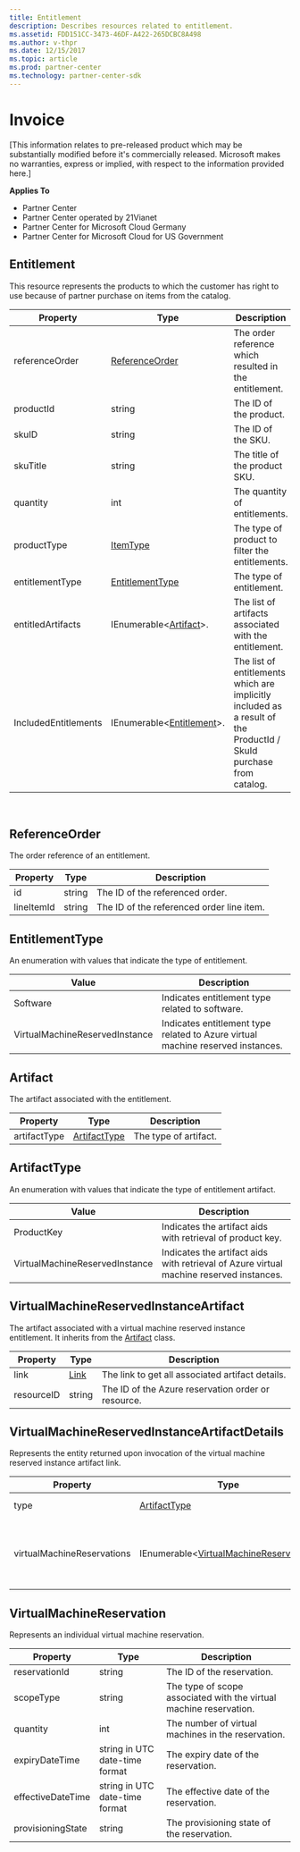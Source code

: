```yaml
---
title: Entitlement
description: Describes resources related to entitlement.
ms.assetid: FDD151CC-3473-46DF-A422-265DCBC8A498
ms.author: v-thpr
ms.date: 12/15/2017
ms.topic: article
ms.prod: partner-center
ms.technology: partner-center-sdk
---
```


# Invoice

[This information relates to pre-released product which may be substantially modified before it's commercially released. Microsoft makes no warranties, express or implied, with respect to the information provided here.] 

<span class="sidebar_heading" style="font-weight: bold;">Applies
To</span>

-   Partner Center
-   Partner Center operated by 21Vianet
-   Partner Center for Microsoft Cloud Germany
-   Partner Center for Microsoft Cloud for US Government


## <span id="Entitlement"></span><span id="entitlement"></span><span id="ENTITLEMENT"></span>Entitlement


This resource represents the products to which the customer has right to use because of partner purchase on items from the catalog. 

| Property             | Type                                                           | Description                                                             |
|----------------------|----------------------------------------------------------------|-------------------------------------------------------------------------|
| referenceOrder       | [ReferenceOrder](#referenceorder)                              | The order reference which resulted in the entitlement.                  |
| productId            | string                                                         | The ID of the product.                                                  |
| skuID                | string                                                         | The ID of the SKU.                                                      |
| skuTitle             | string                                                         | The title of the product SKU.                                           |
| quantity             | int                                                            | The quantity of entitlements.                                           |
| productType          | [ItemType](products.md#itemtype)                               | The type of product to filter the entitlements.                         |
| entitlementType      | [EntitlementType](#entitlementtype)                            | The type of entitlement.                                                |
| entitledArtifacts    | IEnumerable<[Artifact](#artifact)>.                            | The list of artifacts associated with the entitlement.                  |
| IncludedEntitlements | IEnumerable<[Entitlement](#artifact)>.                         | The list of entitlements which are implicitly included as a result of the ProductId / SkuId purchase from catalog. |

 

## <span id="ReferenceOrder"></span><span id="referenceorder"></span><span id="REFERENCEORDER"></span>ReferenceOrder


The order reference of an entitlement. 

| Property             | Type                                                           | Description                                                             |
|----------------------|----------------------------------------------------------------|-------------------------------------------------------------------------|
| id                   | string                                                         | The ID of the referenced order.                                         |
| lineItemId           | string                                                         | The ID of the referenced order line item.                               |



## <span id="EntitlementType"></span><span id="entitlementtype"></span><span id="ENTITLEMENTTYPE"></span>EntitlementType


An enumeration with values that indicate the type of entitlement.

| Value                                     | Description                                                                                |
|-------------------------------------------|--------------------------------------------------------------------------------------------|
| Software                                  | Indicates entitlement type related to software.                                            |
| VirtualMachineReservedInstance            | Indicates entitlement type related to Azure virtual machine reserved instances.            |



## <span id="Artifact"></span><span id="artifact"></span><span id="ARTIFACT"></span>Artifact


The artifact associated with the entitlement.  

| Property             | Type                                                           | Description                                                             |
|----------------------|----------------------------------------------------------------|-------------------------------------------------------------------------|
| artifactType         | [ArtifactType](#artifacttype)                                  | The type of artifact.                                                   |



## <span id="ArtifactType"></span><span id="artifacttype"></span><span id="ARTIFACTTYPE"></span>ArtifactType


An enumeration with values that indicate the type of entitlement artifact.

| Value                                     | Description                                                                                |
|-------------------------------------------|--------------------------------------------------------------------------------------------|
| ProductKey                                | Indicates the artifact aids with retrieval of product key.                                 |
| VirtualMachineReservedInstance            | Indicates the artifact aids with retrieval of Azure virtual machine reserved instances.    |



## <span id="VirtualMachineReservedInstanceArtifact"></span><span id="virtualmachinereservedinstanceartifact"></span><span id="VIRTUALMACHINERESERVEDARTIFACT"></span>VirtualMachineReservedInstanceArtifact


The artifact associated with a virtual machine reserved instance entitlement. It inherits from the [Artifact](#artifact) class.  

| Property             | Type                                                           | Description                                                             |
|----------------------|----------------------------------------------------------------|-------------------------------------------------------------------------|
| link                 | [Link](utility-resources.md#link)                              | The link to get all associated artifact details.                        |
| resourceID           | string                                                         | The ID of the Azure reservation order or resource.                      |



## <span id="VirtualMachineReservedInstanceArtifactDetails"></span><span id="virtualmachinereservedinstanceartifactdetails"></span><span id="VIRTUALMACHINERESERVEDARTIFACTDETAILS"></span>VirtualMachineReservedInstanceArtifactDetails


Represents the entity returned upon invocation of the virtual machine reserved instance artifact link.  

| Property                    | Type                                                                 | Description                                                   |
|-----------------------------|----------------------------------------------------------------------|---------------------------------------------------------------|
| type                        | [ArtifactType](#artifacttype)                                        | The type of artifact.                                         |
| virtualMachineReservations  | IEnumerable<[VirtualMachineReservation](#virtualmachinereservation)> | Indicates the azure resource or reservation order identifier. |



## <span id="VirtualMachineReservation"></span><span id="virtualmachinereservation"></span><span id="VIRTUALMACHINERESERVATION"></span>VirtualMachineReservation


Represents an individual virtual machine reservation.

| Property                | Type                                                           | Description                                                            |
|-------------------------|----------------------------------------------------------------|------------------------------------------------------------------------|
| reservationId           | string                                                         | The ID of the reservation.                                             |
| scopeType               | string                                                         | The type of scope associated with the virtual machine reservation.     |
| quantity                | int                                                            | The number of virtual machines in the reservation.                     |
| expiryDateTime          | string in UTC date-time format                                 | The expiry date of the reservation.                                    |
| effectiveDateTime       | string in UTC date-time format                                 | The effective date of the reservation.                                 |
| provisioningState       | string                                                         | The provisioning state of the reservation.                             |

 



